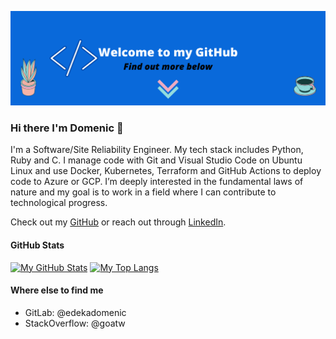 ![GitHubReadmeBannerWelcome](GitHubReadmeBannerWelcome.png)
### Hi there I'm Domenic 👋

I'm a Software/Site Reliability Engineer. My tech stack includes Python, Ruby and C. I manage code with Git and Visual Studio Code on Ubuntu Linux and use Docker, Kubernetes, Terraform and GitHub Actions to deploy code to Azure or GCP. 
I’m deeply interested in the fundamental laws of nature and my goal is to work in a field where I can contribute to technological progress.

Check out my [GitHub](https://github.com/goseind) or reach out through [LinkedIn](http://www.linkedin.com/in/goseind).

#### GitHub Stats

[![My GitHub Stats](https://github-readme-stats.vercel.app/api?username=goseind)](https://github.com/goseind)
[![My Top Langs](https://github-readme-stats.vercel.app/api/top-langs/?username=goseind&layout=compact)](https://github.com/goseind)

#### Where else to find me
* GitLab: @edekadomenic
* StackOverflow: @goatw
